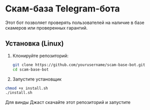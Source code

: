 # Скам-база Telegram-бота

Этот бот позволяет проверять пользователей на наличие в базе скамеров или проверенных гарантий.

## Установка (Linux)

1. Клонируйте репозиторий:
   ```bash
   git clone https://github.com/yourusername/scam-base-bot.git
   cd scam-base-bot
2. Запустите установщик
 ```bash
chmod +x install.sh
./install.sh
 ```
Для винды
Джаст скачайте этот репозиторий и запустите
